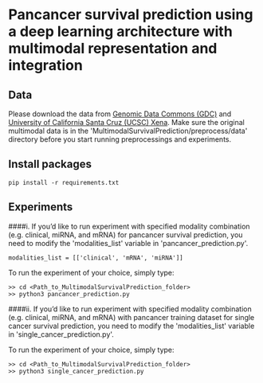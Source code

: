 # Pancancer survival prediction using a deep learning architecture with multimodal representation and integration


## Data
Please download the data from [Genomic Data Commons (GDC)](https://gdc.cancer.gov/about-data/publications/pancanatlas) and [University of California Santa Cruz (UCSC) Xena](http://xena.ucsc.edu/public/). Make sure the original multimodal data is in the 'MultimodalSurvivalPrediction/preprocess/data' directory before you start running preprocessings and experiments.

## Install packages
```
pip install -r requirements.txt
```

## Experiments
####i. 
If you’d like to run experiment with specified modality combination (e.g. clinical, miRNA, and mRNA) for pancancer survival prediction, you need to modify the 'modalities_list' variable in 'pancancer_prediction.py'.
```
modalities_list = [['clinical', 'mRNA', 'miRNA']]
```
To run the experiment of your choice, simply type:
```
>> cd <Path_to_MultimodalSurvivalPrediction_folder>
>> python3 pancancer_prediction.py
```

####ii.
If you’d like to run experiment with specified modality combination (e.g. clinical, miRNA, and mRNA) with pancancer training dataset for single cancer survival prediction, you need to modify the 'modalities_list' variable in 'single_cancer_prediction.py'.

To run the experiment of your choice, simply type:
```
>> cd <Path_to_MultimodalSurvivalPrediction_folder>
>> python3 single_cancer_prediction.py
```
